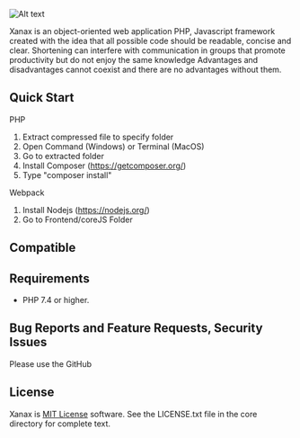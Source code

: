 
![Alt text](https://github.com/kdps/Xanax/blob/master/Logo/logo.png)

Xanax is an object-oriented web application PHP, Javascript framework created with the idea that all possible code should be readable, concise and clear. Shortening can interfere with communication in groups that promote productivity but do not enjoy the same knowledge Advantages and disadvantages cannot coexist and there are no advantages without them. 

Quick Start
------------
PHP

1. Extract compressed file to specify folder
2. Open Command (Windows) or Terminal (MacOS)
3. Go to extracted folder
4. Install Composer (https://getcomposer.org/)
5. Type "composer install"

Webpack

1. Install Nodejs (https://nodejs.org/)
1. Go to Frontend/coreJS Folder

Compatible
------------


Requirements
------------
- PHP 7.4 or higher.

Bug Reports and Feature Requests, Security Issues
-------------------------------------------------
Please use the GitHub

License
-------
Xanax is [MIT License](https://en.wikipedia.org/wiki/MIT_License) software. See the LICENSE.txt file in the core directory for complete text.
